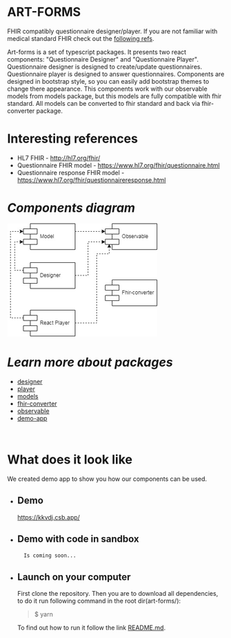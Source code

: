 # **ART-FORMS**
FHIR compatibly questionnaire designer/player. If you are not familiar with medical standard FHIR check out the [following refs](#interesting-references).

Art-forms is a set of typescript packages. It presents two react components: "Questionnaire Designer" and "Questionnaire Player". Questionnaire designer is designed to create/update questionnaires. Questionnaire player is designed to answer questionnaires. Components are designed in bootstrap style, so you can easily add bootstrap themes to change there appearance. This components work with our observable models from models package, but this models are fully compatible with fhir standard. All models can be converted to fhir standard and back via fhir-converter package.

# Interesting references

* HL7 FHIR - http://hl7.org/fhir/
* Questionnaire FHIR model - https://www.hl7.org/fhir/questionnaire.html
* Questionnaire response FHIR model - https://www.hl7.org/fhir/questionnaireresponse.html


# _Components diagram_

![uml diagram](./Uml-diagram-modules.jpg)

# _Learn more about packages_
* [designer](./packages/designer/README.md "@art-forms/designer package")
* [player](./packages/player/README.md "@art-forms/player package")
* [models](./packages/models/README.md "@art-forms/models package")
* [fhir-converter](./packages/fhir-converter/README.md "@art-forms/fhir-converter package")
* [observable](./packages/observable/README.md "@art-forms/observable package")
* [demo-app](./packages/demo-app/README.md "@art-forms/demo-app")


&nbsp;
# What does it look like
We created demo app to show you how our components can be used.
* ## Demo
    https://kkvdj.csb.app/

* ## Demo with code in sandbox
        Is coming soon...

* ## Launch on your computer
    First clone the repository. Then you are to download all dependencies, to do it run following command in the root dir(art-forms/): 

    > $ yarn

    To find out how to run it follow the link [README.md](https://github.com/Artezio/ART-FORMS/blob/master/packages/demo-app/README.md "@art-forms/demo-app").